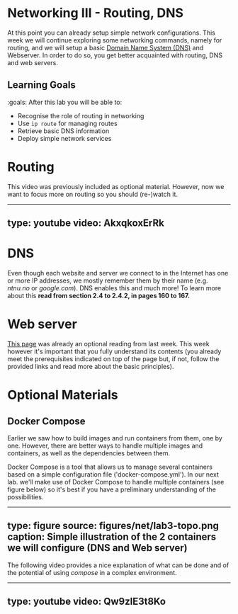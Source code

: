 # Networking III - Routing, DNS

At this point you can already setup simple network configurations.
This week we will continue exploring some networking commands, namely for routing, and we will setup a basic [Domain Name System (DNS)](https://en.wikipedia.org/wiki/Domain_Name_System) and Webserver.
In order to do so, you get better acquainted with routing, DNS and web servers.

## Learning Goals

:goals: After this lab you will be able to:

- Recognise the role of routing in networking
- Use `ip route` for managing routes
- Retrieve basic DNS information
- Deploy simple network services


# Routing

This video was previously included as optional material. However, now we want to focus more on routing so you should (re-)watch it.

---
type: youtube
video: AkxqkoxErRk
---

# DNS

Even though each website and server we connect to in the Internet has one or more IP addresses, we mostly remember them by their name (e.g. *ntnu.no* or *google.com*).
DNS enables this and much more!
To learn more about this **read from section 2.4 to 2.4.2, in pages 160 to 167.**

# Web server

[This page](https://developer.mozilla.org/en-US/docs/Learn/Common_questions/What_is_a_web_server) was already an optional reading from last week.
This week however it's important that you fully understand its contents (you already meet the prerequisites indicated on top of the page but, if not, follow the provided links and read more about the basic principles).

# Optional Materials

## Docker Compose

Earlier we saw how to build images and run containers from them, one by one.
However, there are better ways to handle multiple images and containers, as well as the dependencies between them.

Docker Compose is a tool that allows us to manage several containers based on a simple configuration file ('docker-compose.yml').
In our next lab. we'll make use of Docker Compose to handle multiple containers (see figure below) so it's best if you have a preliminary understanding of the possibilities.

---
type: figure
source: figures/net/lab3-topo.png
caption: Simple illustration of the 2 containers we will configure (DNS and Web server)
---

The following video provides a nice explanation of what can be done and of the potential of using _compose_ in a complex environment.

---
type: youtube
video: Qw9zlE3t8Ko
---




